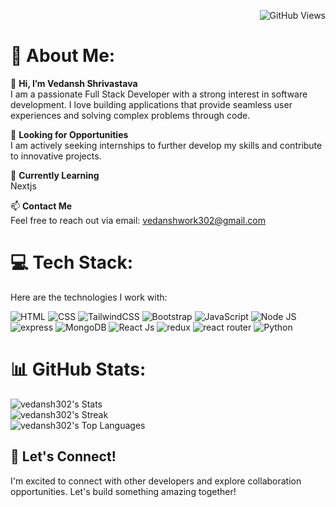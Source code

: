 <p align="right">
  <img src="https://komarev.com/ghpvc/?username=natterstefan&color=FAC151" alt="GitHub Views" />
</p>

# 💫 About Me:

👋 **Hi, I’m Vedansh Shrivastava**  
I am a passionate Full Stack Developer with a strong interest in software development. I love building applications that provide seamless user experiences and solving complex problems through code.

💞️ **Looking for Opportunities**  
I am actively seeking internships to further develop my skills and contribute to innovative projects.

🌱 **Currently Learning**  
Nextjs

📫 **Contact Me**  
Feel free to reach out via email: [vedanshwork302@gmail.com](mailto:vedanshwork302@gmail.com)


# 💻 **Tech Stack:**

Here are the technologies I work with:

![HTML](https://img.shields.io/badge/html5-black?style=for-the-badge&logo=html5&logoColor=white&color=orange)
![CSS](https://img.shields.io/badge/css3-black?style=for-the-badge&logo=css3&logoColor=white&color=blue)
![TailwindCSS](https://img.shields.io/badge/tailwindcss-black?style=for-the-badge&logo=tailwindcss&logoColor=white&color=rgb(56%2C178%2C172))
![Bootstrap](https://img.shields.io/badge/bootstrap-black?style=for-the-badge&logo=bootstrap&logoColor=white&color=rgb(86%2C61%2C124))
![JavaScript](https://img.shields.io/badge/javascript-black?style=for-the-badge&logo=javascript&logoColor=yellow&color=grey)
![Node JS](https://img.shields.io/badge/node.js-black?style=for-the-badge&logo=node.js&logoColor=white&color=rgb(109%2C165%2C95))
![express](https://img.shields.io/badge/express.js-black?style=for-the-badge&logo=express&logoColor=blue&color=rgb(64%2C77%2C89))
![MongoDB](https://img.shields.io/badge/mongodb-black?style=for-the-badge&logo=mongodb&logoColor=white&color=rgb(78%2C169%2C75))
![React Js](https://img.shields.io/badge/react-black?style=for-the-badge&logo=react&logoColor=rgb(89%2C195%2C225)&color=rgb(32%2C35%2C42))
![redux](https://img.shields.io/badge/redux-black?style=for-the-badge&logo=redux&logoColor=white&color=rgb(89%2C61%2C136))
![react router](https://img.shields.io/badge/react%20router-black?style=for-the-badge&logo=reactrouter&logoColor=white&color=rgb(202%2C66%2C69))
![Python](https://img.shields.io/badge/python-black?style=for-the-badge&logo=python&logoColor=rgb(255%2C221%2C84)&color=rgb(54%2C112%2C160))


# 📊 GitHub Stats:

![vedansh302's Stats](https://github-readme-stats.vercel.app/api?username=vedansh302&theme=tokyonight&show_icons=true&hide_border=true&count_private=true&card_width=500)  
![vedansh302's Streak](https://github-readme-streak-stats.herokuapp.com/?user=vedansh302&theme=tokyonight&hide_border=true&card_width=500)  
![vedansh302's Top Languages](https://github-readme-stats.vercel.app/api/top-langs/?username=vedansh302&theme=tokyonight&show_icons=true&hide_border=true&layout=compact&card_width=500)


## 🌟 Let's Connect!
I'm excited to connect with other developers and explore collaboration opportunities. Let's build something amazing together!

